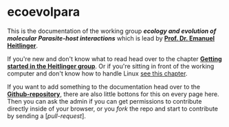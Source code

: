 # ecoevolpara

This is the documentation of the working group ***ecology and evolution of molecular Parasite-host
interactions*** which is lead by [**Prof. Dr. Emanuel Heitlinger**]. 

If you're new and don't know what to read head over to the chapter [**Getting started in the Heitlinger group**]. Or if you're sitting in front of the working computer and don't know how to handle Linux [see this chapter].

If you want to add something to the documentation head over to the [**Github-repository**], there are also little bottons for this on every page here. Then you can ask the admin if you can get permissions to contribute directly inside of your browser, or you *fork* the repo and start to contribute by sending a [*pull-request*].


[**Prof. Dr. Emanuel Heitlinger**]:https://www.biologie.hu-berlin.de/de/gruppenseiten/molpara/ueber_uns/leitungmitarbeiter/teammp/1685834

[**Getting started in the Heitlinger group**]:https://evolvingparasites.gitbook.io/evolvingparasites/documentation/getting-started

[see this chapter]:https://evolvingparasites.gitbook.io/evolvingparasites/documentation/debian

[**Github-repository**]:https://github.com/derele/ecoevolpara

